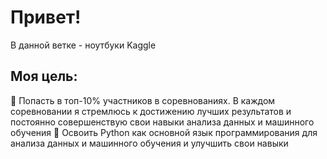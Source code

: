 # Привет!
В данной ветке - ноутбуки Kaggle

## Моя цель:
🌟 Попасть в топ-10% участников в соревнованиях. В каждом соревновании я стремлюсь к достижению лучших результатов и постоянно совершенствую свои навыки анализа данных и машинного обучения
🌟 Освоить Python как основной язык программирования для анализа данных и машинного обучения и улучшить свои навыки

